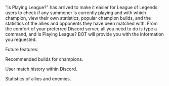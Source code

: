 "Is Playing League?" has arrived to make it easier for League of Legends users to check if any summoner is currently playing and with which champion, view their own statistics, popular champion builds, and the statistics of the allies and opponents they have been matched with.
From the comfort of your preferred Discord server, all you need to do is type a command, and Is Playing League? BOT will provide you with the information you requested.

Future features:

Recommended builds for champions.


User match history within Discord.



Statistics of allies and enemies.
